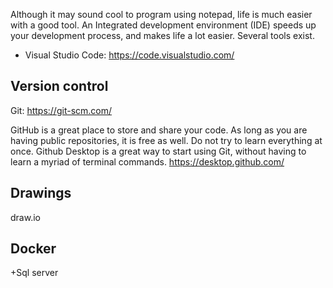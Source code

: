
Although it may sound cool to program using notepad, life is much easier with a good tool. An Integrated development environment (IDE) speeds up your development process, and makes life a lot easier. Several tools exist. 

* Visual Studio Code: https://code.visualstudio.com/


## Version control
Git: https://git-scm.com/

GitHub is a great place to store and share your code. As long as you are having public repositories, it is free as well. Do not try to learn everything at once. Github Desktop is a great way to start using Git, without having to learn a myriad of terminal commands. https://desktop.github.com/

## Drawings

draw.io

## Docker


+Sql server
